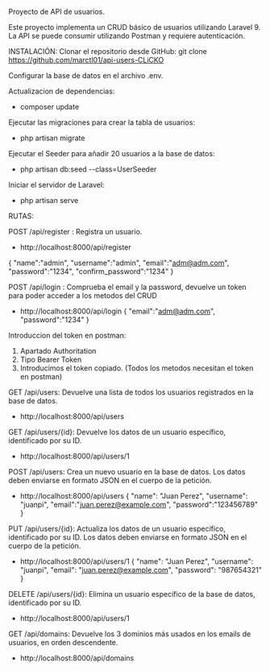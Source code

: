 Proyecto de API de usuarios.

Este proyecto implementa un CRUD básico de usuarios utilizando Laravel 9. La API se puede consumir utilizando Postman y requiere autenticación.



INSTALACIÓN: 
Clonar el repositorio desde GitHub:    git clone https://github.com/marctl01/api-users-CLiCKO

Configurar la base de datos en el archivo .env.

Actualizacion de  dependencias:
- composer update

Ejecutar las migraciones para crear la tabla de usuarios:
- php artisan migrate

Ejecutar el Seeder para añadir 20 usuarios a la base de datos:
- php artisan db:seed --class=UserSeeder

Iniciar el servidor de Laravel: 
- php artisan serve



RUTAS:

POST /api/register : Registra un usuario.
- http://localhost:8000/api/register

{
    "name":"admin",
    "username":"admin",
    "email":"adm@adm.com",
    "password":"1234",
    "confirm_password":"1234"
}

POST /api/login : Comprueba el email y la password, devuelve un token para poder acceder a los metodos del CRUD
- http://localhost:8000/api/login
{
    "email":"adm@adm.com",
    "password":"1234"
}

Introduccion del token en postman:
1) Apartado Authoritation
2) Tipo Bearer Token
3) Introducimos el token copiado. (Todos los metodos necesitan el token en postman)

GET /api/users: Devuelve una lista de todos los usuarios registrados en la base de datos.
- http://localhost:8000/api/users

GET /api/users/{id}: Devuelve los datos de un usuario específico, identificado por su ID.
- http://localhost:8000/api/users/1

POST /api/users: Crea un nuevo usuario en la base de datos. Los datos deben enviarse en formato JSON en el cuerpo de la petición.
- http://localhost:8000/api/users
{
    "name": "Juan Perez",
    "username": "juanpi",
    "email":"juan.perez@example.com",
    "password":"123456789"
}

PUT /api/users/{id}: Actualiza los datos de un usuario específico, identificado por su ID. Los datos deben enviarse en formato JSON en el cuerpo de la petición.
- http://localhost:8000/api/users/1
{
    "name": "Juan Perez",
    "username": "juanpi",
    "email": "juan.perez@example.com",
    "password": "987654321"
}

DELETE /api/users/{id}: Elimina un usuario específico de la base de datos, identificado por su ID.
- http://localhost:8000/api/users/1

GET /api/domains: Devuelve los 3 dominios más usados en los emails de usuarios, en orden descendente.
- http://localhost:8000/api/domains
